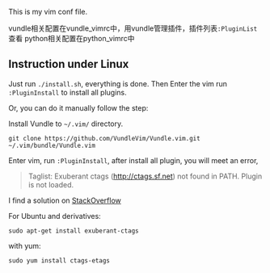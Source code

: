 This is my vim conf file.

vundle相关配置在vundle_vimrc中，用vundle管理插件，插件列表`:PluginList`查看
python相关配置在python_vimrc中

## Instruction under Linux

Just run `./install.sh`, everything is done. Then Enter the vim run `:PluginInstall` to install all plugins.

Or, you can do it manually follow the step:

Install Vundle to `~/.vim/` directory.

	git clone https://github.com/VundleVim/Vundle.vim.git ~/.vim/bundle/Vundle.vim

Enter vim, run `:PluginInstall`, after install all plugin, you will meet an error,

> Taglist: Exuberant ctags (http://ctags.sf.net) not found in PATH. Plugin is not loaded.

I find a solution on [StackOverflow](http://stackoverflow.com/questions/7454796/taglist-exuberant-ctags-not-found-in-path)

For Ubuntu and derivatives:

	sudo apt-get install exuberant-ctags

with yum:

	sudo yum install ctags-etags

